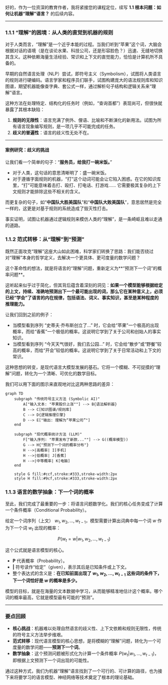 好的，作为一位资深的教育作者，我将紧接您的课程定位，续写 **1.1 根本问题：如何让机器“理解”语言？** 的后续内容。

***

### 1.1.1 “理解”的困境：从人类的直觉到机器的规则

对于人类而言，“理解”是一个近乎本能的过程。当我们听到“苹果”这个词，大脑会根据对话的语境（是在谈论水果、科技公司，还是形容脸色？）迅速、无缝地切换其含义。这种依赖海量生活经验、常识和上下文的直觉能力，恰恰是计算机所不具备的。

早期的自然语言处理（NLP）尝试，即符号主义（Symbolism），试图将人类语言的规则进行硬编码。语言学家和程序员们联手，试图构建庞大的语法规则库和知识图谱，期望机器能像查字典、套公式一样，通过解析句子结构和逻辑关系来“理解”语言。

这种方法在处理特定、结构化的任务时（例如，“查询首都”）表现尚可，但很快就暴露了其根本缺陷：

1.  **规则的无限性**：语言充满了例外、俚语、比喻和不断演化的新用法。试图为所有语言现象编写规则，是一项几乎不可能完成的任务。
2.  **歧义的普遍性**：语言的歧义性无处不在。

---
#### **案例研究：歧义的挑战**

让我们看一个简单的句子：“**服务员，给我打一碗米饭。**”

*   对于人类，这句话的意思清晰明了：盛一碗米饭。
*   对于遵循字面规则的机器，“打”这个动词可能会让它陷入困惑。在它的知识库里，“打”可能意味着击打、殴打、打电话、打游戏…… 它需要极其复杂的上下文规则才能排除这些不相关的含义。

而更复杂的句子，如“**中国队大胜美国队**”和“**中国队大败美国队**”，意思居然是完全一样的，这更是对基于规则的系统造成了毁灭性打击。

事实证明，试图让机器通过逻辑规则来模仿人类的“理解”，是一条崎岖且难以走通的道路。

### 1.1.2 范式转移：从“理解”到“预测”

既然正面攻克“理解”这座大山如此困难，科学家们转换了思路：我们能否绕过对“理解”本身的哲学定义，去解决一个更具体、更可度量的数学问题？

这个革命性的想法，就是将语言的“理解”问题，重新定义为**“预测下一个词”的概率问题**。

这听起来似乎过于简化，但其背后蕴含着深刻的洞见：**如果一个模型能够根据给定的上文，持续、准确地预测出下一个最可能出现的词，那么它在某种意义上，必须已经“学会”了语言的内在规律，包括语法、词义、事实知识，甚至是某种程度的推理能力。**

让我们回到之前的例子：
*   当模型看到序列 “史蒂夫·乔布斯创立了…” 时，它会给“苹果”一个极高的出现概率，而给“香蕉”一个极低的概率。这说明它学到了关于公司和创始人的事实知识。
*   当模型看到序列 “今天天气很好，我们去公园…” 时，它会给“散步”或“野餐”较高的概率，而给“开会”较低的概率。这说明它学到了关于日常活动和上下文的常识。

这种思想的转变，是现代语言大模型发展的基石。它将一个模糊、不可捉摸的“理解”问题，转化为一个清晰、可优化的数学目标。

我们可以用下面的图示来直观地对比这两种思路的差异：

```mermaid
graph TD
    subgraph "传统符号主义方法 (Symbolic AI)"
        A["输入文本: "苹果股价上涨""] --> B{语法解析器}
        B --> C[知识图谱/规则库]
        C --> D{逻辑推理引擎}
        D --> E["输出: 理解为“苹果公司”"]
    end

    subgraph "现代概率统计方法 (LLM)"
        F["输入序列: "苹果发布了新款...""] --> G((概率模型))
        G --> H{"预测下一个词的概率分布"}
        H -->|高概率| I[手机]
        H -->|低概率| J[香蕉]
        H -->|中等概率| K[电脑]
    end

    style G fill:#ccf,stroke:#333,stroke-width:2px
    style H fill:#9cf,stroke:#333,stroke-width:2px
```

### 1.1.3 语言的数学抽象：下一个词的概率

至此，我们完成了最重要的一步：将语言问题数学化。我们的核心任务变成了计算一个条件概率（Conditional Probability）。

给定一个词序列（上文） $w_1, w_2, \dots, w_{t-1}$，模型需要计算出词典中每一个词 $w$ 作为下一个词 $w_t$ 出现的概率：

$$
P(w_t = w | w_1, w_2, \dots, w_{t-1})
$$

这个公式就是语言模型的核心。

*   **P** 代表概率（Probability）。
*   **|** 符号读作“给定”（given），表示其后是已知条件或上下文。
*   整个表达式的含义是：**在已知前面出现了 $w_1, w_2, \dots, w_{t-1}$ 这些词的条件下，下一个词恰好是 $w$ 的概率是多少。**

模型的目标，就是在海量的文本数据中学习，从而能够精准地估计这个概率。哪个词的概率最高，它就是模型最有可能的“预测”。

---

### **要点回顾**

*   **核心挑战**：机器难以处理自然语言的歧义性、上下文依赖和规则无限性，传统的符号主义方法举步维艰。
*   **范式转移**：现代语言模型的核心思想，是将模糊的“理解”问题，转化为一个可度量的数学问题——**预测下一个词**。
*   **数学抽象**：这个预测问题被形式化为计算一个条件概率 $P(w_t | w_1, \dots, w_{t-1})$，即根据上文预测下一个词出现的可能性。

通过这种方式，我们为机器“理解”语言找到了一个可行的、可计算的路径，也为接下来将要学习的语言模型、神经网络等技术奠定了根本的理论基础。